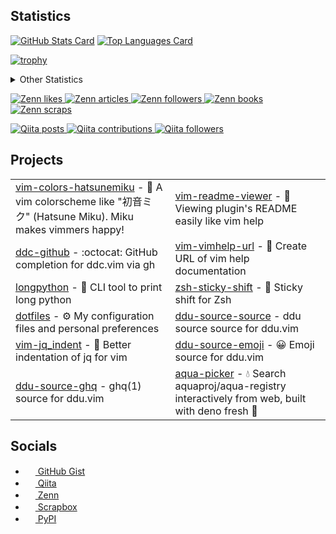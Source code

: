 <!-- ### Hi, there 👋 -->

## Statistics

[![GitHub Stats Card](https://github-readme-stats.vercel.app/api?username=4513ECHO&show_icons=true&count_private=true&theme=onedark&hide_border=true)](https://github.com/anuraghazra/github-readme-stats)
[![Top Languages Card](https://github-readme-stats.vercel.app/api/top-langs/?username=4513ECHO&count_private=true&layout=compact&langs_count=12&theme=onedark&hide_border=true)](https://github.com/anuraghazra/github-readme-stats)

[![trophy](https://github-profile-trophy.vercel.app/?username=4513ECHO&no-frame=true&theme=onedark)](https://github.com/ryo-ma/github-profile-trophy)

<details>

<summary> Other Statistics </summary>
 
[![GitHub Streak](http://github-readme-streak-stats.herokuapp.com?user=4513ECHO&hide_border=true&theme=onedark)](https://github.com/DenverCoder1/github-readme-streak-stats)

[![Contribution Stats](https://github-contribution-stats.vercel.app/api/?username=4513ECHO)](https://github.com/LordDashMe/github-contribution-stats)

 <!--
[![Star History Chart](https://api.star-history.com/svg?repos=4513ECHO/ddu-source-ghq,4513ECHO/dotfiles,4513ECHO/ddu-source-source,4513ECHO/vim-colors-hatsunemiku,4513ECHO/vim-readme-viewer,4513ECHO/zsh-sticky-shift,4513ECHO/ddc-github,4513ECHO/ddu-source-emoji&type=Date)](https://star-history.com/#4513ECHO/ddu-source-ghq&4513ECHO/dotfiles&4513ECHO/ddu-source-source&4513ECHO/vim-colors-hatsunemiku&4513ECHO/vim-readme-viewer&4513ECHO/zsh-sticky-shift&4513ECHO/ddc-github&4513ECHO/ddu-source-emoji&Date)
-->

</details>

[![Zenn likes](https://zenn.badge.nikaera.com/s/4513echo/likes?style=flat)
 ![Zenn articles](https://zenn.badge.nikaera.com/s/4513echo/articles?style=flat)
 ![Zenn followers](https://zenn.badge.nikaera.com/s/4513echo/followers?style=flat)
 ![Zenn books](https://zenn.badge.nikaera.com/s/4513echo/books?style=flat)
 ![Zenn scraps](https://zenn.badge.nikaera.com/s/4513echo/scraps?style=flat)
](https://zenn.dev/4513echo)

[![Qiita posts](https://qiita-badge.apiapi.app/s/4513echo/posts.svg)
 ![Qiita contributions](https://qiita-badge.apiapi.app/s/4513echo/contributions.svg)
 ![Qiita followers](https://qiita-badge.apiapi.app/s/4513echo/followers.svg)
](http://qiita.com/4513echo)

## Projects

|||
|-|-|
|[vim-colors-hatsunemiku](https://github.com/4513ECHO/vim-colors-hatsunemiku) - 💚 A vim colorscheme like "初音ミク" (Hatsune Miku). Miku makes vimmers happy!|[vim-readme-viewer](https://github.com/4513ECHO/vim-readme-viewer) - 📖 Viewing plugin's README easily like vim help|
|[ddc-github](https://github.com/4513ECHO/ddc-github) - :octocat: GitHub completion for ddc.vim via gh|[vim-vimhelp-url](https://github.com/4513ECHO/vim-vimhelp-url) - 🔗 Create URL of vim help documentation|
|[longpython](https://github.com/4513ECHO/longpython) - 🐍 CLI tool to print long python|[zsh-sticky-shift](https://github.com/4513ECHO/zsh-sticky-shift) - 🐚 Sticky shift for Zsh|
|[dotfiles](https://github.com/4513ECHO/dotfiles) - ⚙ My configuration files and personal preferences|[ddu-source-source](https://github.com/4513ECHO/ddu-source-source) - ddu source source for ddu.vim|
|[vim-jq_indent](https://github.com/4513ECHO/vim-jq_indent) - 🟰 Better indentation of jq for vim|[ddu-source-emoji](https://github.com/4513ECHO/ddu-source-emoji) - 😀 Emoji source for ddu.vim|
|[ddu-source-ghq](https://github.com/4513ECHO/ddu-source-ghq) - ghq(1) source for ddu.vim|[aqua-picker](https://github.com/4513ECHO/aqua-picker) - 💧 Search aquaproj/aqua-registry interactively from web, built with deno fresh 🍋|

## Socials

- [<img height="16" width="16" src="https://scrapbox.io/api/pages/icons/GitHub/icon" /> GitHub Gist](https://gist.github.com/4513ECHO)
- [<img height="16" width="16" src="https://scrapbox.io/api/pages/icons/qiitan/icon" /> Qiita](https://qiita.com/4513echo)
- [<img height="16" width="16" src="https://scrapbox.io/api/pages/icons2/zenn/icon" /> Zenn](https://zenn.dev/4513echo)
- [<img height="16" width="16" src="https://nota.github.io/press-kit/S-icon.svg" /> Scrapbox](https://scrapbox.io/4513echo)
- [<img height="16" width="16" src="https://github.com/pypi.png" /> PyPI](https://pypi.org/user/4513ECHO/)


<!--
**4513ECHO/4513ECHO** is a ✨ _special_ ✨ repository because its `README.md` (this file) appears on your GitHub profile.

Here are some ideas to get you started:

- 🔭 I’m currently working on ...
- 🌱 I’m currently learning ...
- 👯 I’m looking to collaborate on ...
- 🤔 I’m looking for help with ...
- 💬 Ask me about ...
- 📫 How to reach me: ...
- 😄 Pronouns: ...
- ⚡ Fun fact: ...
-->

